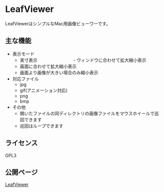 # LeafViewer

LeafViewerはシンプルなMac用画像ビューワーです。

## 主な機能

- 表示モード
    - 実寸表示
　　　　　　　　- ウィンドウに合わせて拡大縮小表示
    - 画面に合わせて拡大縮小表示
    - 画面より画像が大きい場合のみ縮小表示
- 対応ファイル
    - jpg
    - gif(アニメーション対応)
    - png
    - bmp
- その他
    - 開いたファイルの同ディレクトリの画像ファイルをマウスホイールで巡回できます
    - 巡回はループできます
    
## ライセンス

GPL3

## 公開ページ

[LeafViewer](http://nasust.hatenablog.com/leafviewer)


